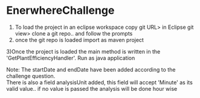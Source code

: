 # EnerwhereChallenge

1) To load the project in an eclipse workspace 
	copy git URL> in Eclipse git view> clone a git repo.. and follow the prompts
2) once the git repo is loaded import as maven project

3)Once the project is loaded the main method is written in the 
'GetPlantEfficiencyHandler'. Run as java application

Note: The startDate and endDate have been added according to the challenge question.  
There is also a field analysisUnit added, this field will accept 'Minute' as its valid value.. if no value is passed the analysis will be done hour wise
